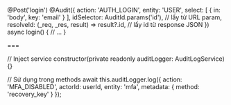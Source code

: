 @Post('login')
@Audit({
  action: 'AUTH_LOGIN',
  entity: 'USER',
  select: [
    { in: 'body', key: 'email' }
  ],
  idSelector: AuditId.params('id'), // lấy từ URL param,
  resolveId: (_req, _res, result) => result?.id, // lấy id từ response JSON
})
async login() {
  // ...
}

===

// Inject service
constructor(private readonly auditLogger: AuditLogService) {}

// Sử dụng trong methods
await this.auditLogger.log({
  action: 'MFA_DISABLED',
  actorId: userId,
  entity: 'mfa',
  metadata: {
    method: 'recovery_key'
  }
});